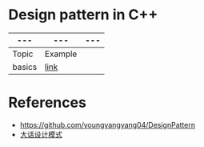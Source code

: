 # Design pattern in C++ 

|---|---|---|
|---|---|---|
|Topic|Example|
| basics | [link]() |

# References 

- https://github.com/youngyangyang04/DesignPattern
- [大话设计模式](https://book.douban.com/subject/2334288/)
